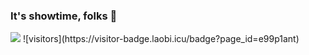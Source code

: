 
### It's showtime, folks 👋

<img src="https://github-readme-stats.vercel.app/api?username=zxh326&theme=flag-india&count_private=true&include_all_commits=true" />
![visitors](https://visitor-badge.laobi.icu/badge?page_id=e99p1ant)
